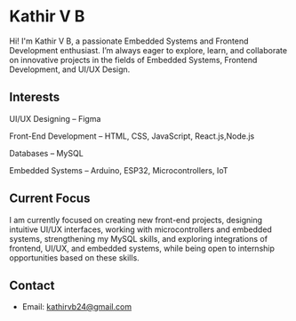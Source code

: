 # Kathir V B

Hi! I'm Kathir V B, a passionate Embedded Systems and Frontend Development enthusiast.
I’m always eager to explore, learn, and collaborate on innovative projects in the fields of Embedded Systems, Frontend Development, and UI/UX Design.

## Interests

UI/UX Designing – Figma

Front-End Development – HTML, CSS, JavaScript, React.js,Node.js

Databases – MySQL

Embedded Systems – Arduino, ESP32, Microcontrollers, IoT

## Current Focus

I am currently focused on creating new front-end projects, designing intuitive UI/UX interfaces, working with microcontrollers and embedded systems, strengthening my MySQL skills, and exploring integrations of frontend, UI/UX, and embedded systems, while being open to internship opportunities based on these skills.

## Contact

- Email: kathirvb24@gmail.com

